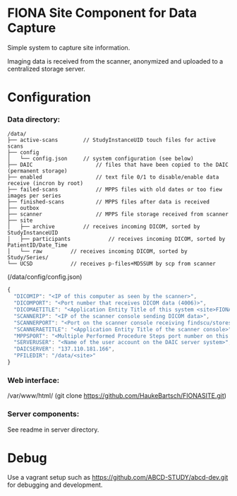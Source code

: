 FIONA Site Component for Data Capture
======================================

Simple system to capture site information.

Imaging data is received from the scanner, anonymized and uploaded to a centralized storage server.


Configuration
=============

### Data directory:

```
/data/
├── active-scans		// StudyInstanceUID touch files for active scans
├── config
│   └── config.json		// system configuration (see below)
├── DAIC                	// files that have been copied to the DAIC (permanent storage)
├── enabled           		// text file 0/1 to disable/enable data receive (incron by root)
├── failed-scans        	// MPPS files with old dates or too fiew images per series
├── finished-scans        	// MPPS files after data is received
├── outbox                      
├── scanner           		// MPPS file storage received from scanner
├── site                        
│   ├── archive			// receives incoming DICOM, sorted by StudyInstanceUID
│   ├── participants            // receives incoming DICOM, sorted by PatientID/Date_Time
│   └── raw			// receives incoming DICOM, sorted by Study/Series/
└── UCSD			// receives p-files+MD5SUM by scp from scanner
```

(/data/config/config.json)
```javascript
{
  "DICOMIP": "<IP of this computer as seen by the scanner>",
  "DICOMPORT": "<Port number that receives DICOM data (4006)>",
  "DICOMAETITLE": "<Application Entity Title of this system <site>FIONA>",
  "SCANNERIP": "<IP of the scanner console sending DICOM data>",
  "SCANNERPORT": "<Port on the scanner console receiving findscu/storescu messages (4006)>",
  "SCANNERAETITLE": "<Application Entity Title of the scanner console>",
  "MPPSPORT": "<Multiple Performed Procedure Steps port number on this system (4007)>",
  "SERVERUSER": "<Name of the user account on the DAIC server system>",
  "DAICSERVER": "137.110.181.166",
  "PFILEDIR": "/data/<site>"
}
```

### Web interface:

/var/www/html/ (git clone https://github.com/HaukeBartsch/FIONASITE.git)

### Server components:

See readme in server directory.


Debug
======

Use a vagrant setup such as https://github.com/ABCD-STUDY/abcd-dev.git for debugging and development.
